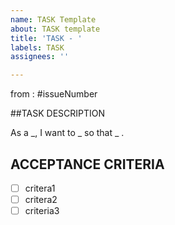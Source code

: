 ```yaml
---
name: TASK Template
about: TASK template
title: 'TASK - '
labels: TASK
assignees: ''

---
```


from : #issueNumber

##TASK DESCRIPTION 

As a _, I want to _ so that _ .

## ACCEPTANCE CRITERIA

- [ ] critera1
- [ ] critera2
- [ ] criteria3
